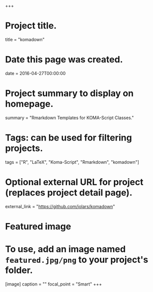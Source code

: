 +++
# Project title.
title = "komadown"

# Date this page was created.
date = 2016-04-27T00:00:00

# Project summary to display on homepage.
summary = "Rmarkdown Templates for KOMA-Script Classes."

# Tags: can be used for filtering projects.
tags = ["R", "LaTeX", "Koma-Script", "Rmarkdown", "komadown"]

# Optional external URL for project (replaces project detail page).
external_link = "https://github.com/jolars/komadown"

# Featured image
# To use, add an image named `featured.jpg/png` to your project's folder.
[image]
  caption = ""
  focal_point = "Smart"
+++
